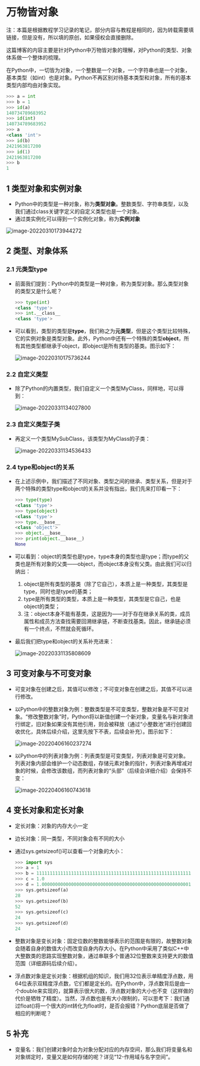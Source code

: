 # 万物皆对象

注：本篇是根据教程学习记录的笔记，部分内容与教程是相同的，因为转载需要填链接，但是没有，所以填的原创，如果侵权会直接删除。

这篇博客的内容主要是针对Python中万物皆对象的理解，对Python的类型、对象体系做一个整体的梳理。

在Python中，一切皆为对象，一个整数是一个对象，一个字符串也是一个对象，基本类型（如int）也是对象。Python不再区别对待基本类型和对象，所有的基本类型内部均由对象实现。

```python
>>> a = int
>>> b = 1
>>> id(a)
140734789683952
>>> id(int)
140734789683952
>>> a
<class 'int'>
>>> id(b)
2421963817200
>>> id(1)
2421963817200
>>> b
1
```

## 1 类型对象和实例对象

- Python中的类型是一种对象，称为**类型对象**。整数类型、字符串类型，以及我们通过class关键字定义的自定义类型也是一个对象。
- 通过类实例化可以得到一个实例化对象，称为**实例对象**

![image-20220310173944272](1-everything-is-object.asset/image-20220310173944272.png)

## 2 类型、对象体系

### 2.1 元类型type

- 前面我们提到：Python中的类型是一种对象，称为类型对象。那么类型对象的类型又是什么呢？

  ```python
  >>> type(int)
  <class 'type'>
  >>> int.__class__
  <class 'type'>
  ```

- 可以看到，类型的类型是**type**，我们称之为**元类型**，但是这个类型比较特殊，它的实例对象是类型对象。此外，Python中还有一个特殊的类型**object**，所有其他类型都继承于object，即object是所有类型的基类。图示如下：

  ![image-20220310175736244](1-everything-is-object.asset/image-20220310175736244.png)

### 2.2 自定义类型

- 除了Python的内置类型，我们自定义一个类型MyClass，同样地，可以得到：

  ![image-20220331134027800](1-everything-is-object.asset/image-20220331134027800.png)

### 2.3 自定义类型子类

- 再定义一个类型MySubClass，该类型为MyClass的子类：

  ![image-20220331134536433](1-everything-is-object.asset/image-20220331134536433.png)

### 2.4 type和object的关系

- 在上述示例中，我们描述了不同对象、类型之间的继承、类型关系，但是对于两个特殊的类型type和object的关系并没有指出，我们先来打印看一下：

  ```python
  >>> type(type)
  <class 'type'>
  >>> type(object)
  <class 'type'>
  >>> type.__base__
  <class 'object'>
  >>> object.__base__
  >>> print(object.__base__)
  None
  ```

- 可以看到：object的类型也是type，type本身的类型也是type；而type的父类也是所有对象的父类——object，而object本身没有父类。由此我们可以归纳出：

  1. object是所有类型的基类（除了它自己），本质上是一种类型，其类型是type，同时也是type的基类；
  2. type是所有类型的类型，本质上是一种类型，其类型是它自己，也是object的类型；
  3. 注：object本身不能有基类，这是因为——对于存在继承关系的类，成员属性和成员方法查找需要回溯继承链，不断查找基类。因此，继承链必须有一个终点，不然就会死循环。

- 最后我们把type和object的关系补充进来：

  ![image-20220331135808609](1-everything-is-object.asset/image-20220331135808609.png)

## 3 可变对象与不可变对象

- 可变对象在创建之后，其值可以修改；不可变对象在创建之后，其值不可以进行修改。

- 以Python中的整数对象为例：整数类型是不可变类型，整数对象是不可变对象。“修改整数对象”时，Python将以新值创建一个新对象，变量名与新对象进行绑定，旧对象如果没有其他引用，则会被释放（通过“小整数池”进行创建回收优化，具体后续介绍，这里先按下不表，后续会补充）。图示如下：

  ![image-20220406160237274](1-everything-is-object.asset/image-20220406160237274.png)
  
- 以Python中的列表对象为例：列表类型是可变类型，列表对象是可变对象。列表对象内部会维护一个动态数组，存储元素对象的指针，列表对象再增减对象的时候，会修改该数组，而列表对象的“头部”（后续会详细介绍）会保持不变：

  ![image-20220406160743618](1-everything-is-object.asset/image-20220406160743618.png)

## 4 变长对象和定长对象

- 定长对象：对象的内存大小一定

- 边长对象：同一类型，不同对象会有不同的大小

- 通过sys.getsizeof()可以查看一个对象的大小：

  ```python
  >>> import sys
  >>> a = 1
  >>> b = 1111111111111111111111111111111111111111111111111111111111
  >>> c = 1.0
  >>> d = 1.00000000000000000000000000000000000000000000000000000001
  >>> sys.getsizeof(a)
  28
  >>> sys.getsizeof(b)
  52
  >>> sys.getsizeof(c)
  24
  >>> sys.getsizeof(d)
  24
  ```

- 整数对象是变长对象：固定位数的整数能够表示的范围是有限的，故整数对象会随着自身的数值大小而改变自身内存大小。在Python中采用了类似C++中大整数类的思路实现整数对象，通过串联多个普通32位整数来支持更大的数值范围（详细源码后续介绍）。

- 浮点数对象是定长对象：根据机组的知识，我们用32位表示单精度浮点数，用64位表示双精度浮点数，它们都是定长的。在Python中，浮点数背后是由一个double来实现的，就算表示很大的数，浮点数对象的大小也不变（这样做的代价是牺牲了精度）。当然，浮点数也是有大小限制的，可以思考下：我们通过float()将一个很大的int转化为float时，是否会报错？Python底层是否做了相应的判断呢？

## 5 补充

- 变量名：我们创建对象时会为对象分配对应的内存空间，那么我们将变量名和对象绑定时，变量又是如何存储的呢？详见“12-作用域与名字空间”。

